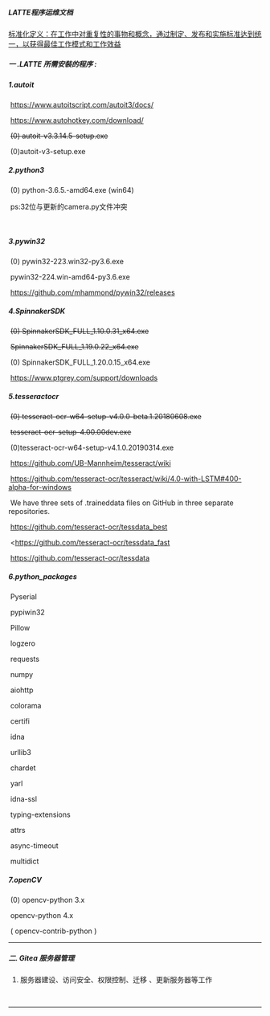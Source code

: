 ##### 			         **LATTE程序运维文档**

<u>标准化定义：在工作中对重复性的事物和概念，通过制定、发布和实施标准达到统一，以获得最佳工作模式和工作效益</u>



##### 一 .LATTE 所需安裝的程序 :



#####  1.autoit

​     https://www.autoitscript.com/autoit3/docs/

​     https://www.autohotkey.com/download/

​     ~~(0) autoit-v3.3.14.5-setup.exe~~

​     (0)autoit-v3-setup.exe



#####   2.python3

​     (0) python-3.6.5.-amd64.exe (win64)

​	ps:32位与更新的camera.py文件冲突

​	

#####   3.pywin32

​     (0) pywin32-223.win32-py3.6.exe  

​     pywin32-224.win-amd64-py3.6.exe

​    https://github.com/mhammond/pywin32/releases

 

#####  4.SpinnakerSDK

​     ~~(0) SpinnakerSDK_FULL_1.10.0.31_x64.exe~~

​     ~~SpinnakerSDK_FULL_1.19.0.22_x64.exe~~

​    (0)  SpinnakerSDK_FULL_1.20.0.15_x64.exe​ 

​     https://www.ptgrey.com/support/downloads

 

#####  5.tesseractocr

​     ~~(0) tesseract-ocr-w64-setup-v4.0.0-beta.1.20180608.exe~~

​     ~~tesseract-ocr-setup-4.00.00dev.exe~~

​     (0)tesseract-ocr-w64-setup-v4.1.0.20190314.exe

​     https://github.com/UB-Mannheim/tesseract/wiki

​     <https://github.com/tesseract-ocr/tesseract/wiki/4.0-with-LSTM#400-alpha-for-windows>

 

​     We have three sets of .traineddata files on GitHub in three separate repositories.

​       <https://github.com/tesseract-ocr/tessdata_best>

​       <https://github.com/tesseract-ocr/tessdata_fast

​       <https://github.com/tesseract-ocr/tessdata>



#####   6.python_packages

​     Pyserial

​     pypiwin32

​     Pillow

​     logzero

​     requests

​     numpy

​     aiohttp

​     colorama

​     certifi

​     idna

​     urllib3

​     chardet

​     yarl

​     idna-ssl

​     typing-extensions

​     attrs

​     async-timeout

​     multidict



#####   7.openCV

​     (0) opencv-python 3.x

​     opencv-python 4.x

​     ( opencv-contrib-python )





------



##### 二. Gitea  服务器管理

1.  服务器建设、访问安全、权限控制、迁移 、更新服务器等工作




​	

------

​	



​	





